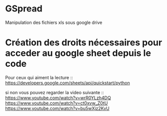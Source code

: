 # GSpread
Manipulation des fichiers xls sous google drive

# Création des droits nécessaires pour acceder au google sheet depuis le code   
Pour ceux qui aiment la lecture :: 
https://developers.google.com/sheets/api/quickstart/python

si non vous pouvez regarder la video suivante :: 
https://www.youtube.com/watch?v=wrR0YLzh4DQ
https://www.youtube.com/watch?v=ct0xvw_Z0tU
https://www.youtube.com/watch?v=bu5wXjz2KvU

